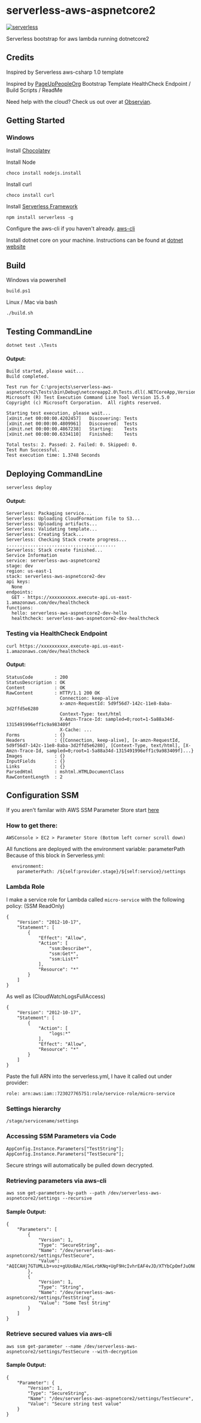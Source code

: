 # serverless-aws-aspnetcore2

[![serverless](https://dl.dropboxusercontent.com/s/d6opqwym91k0roz/serverless_badge_v3.svg)](http://www.serverless.com)

Serverless bootstrap for aws lambda running dotnetcore2

## Credits
Inspired by Serverless aws-csharp 1.0 template

Inspired by [PageUpPeopleOrg](https://github.com/PageUpPeopleOrg/serverless-microservice-bootstrap) Bootstrap Template
HealthCheck Endpoint / Build Scripts / ReadMe

Need help with the cloud? Check us out over at [Observian](https://www.observian.com).


## Getting Started

### Windows
Install [Chocolatey](https://chocolatey.org/install)

Install Node
```
choco install nodejs.install
```

Install curl
```
choco install curl
```

Install [Serverless Framework](http://www.serverless.com)
```
npm install serverless -g
```

Configure the aws-cli if you haven't already. [aws-cli](https://docs.aws.amazon.com/cli/latest/userguide/cli-chap-getting-started.html)

Install dotnet core on your machine. Instructions can be found at [dotnet website](https://www.microsoft.com/net/download)

## Build

Windows via powershell
```
build.ps1
```

Linux / Mac via bash
```
./build.sh
```

## Testing CommandLine
```
dotnet test .\Tests
```

#### Output:
```
Build started, please wait...
Build completed.

Test run for C:\projects\serverless-aws-aspnetcore2\Tests\bin\Debug\netcoreapp2.0\Tests.dll(.NETCoreApp,Version=v2.0)
Microsoft (R) Test Execution Command Line Tool Version 15.5.0
Copyright (c) Microsoft Corporation.  All rights reserved.

Starting test execution, please wait...
[xUnit.net 00:00:00.4202457]   Discovering: Tests
[xUnit.net 00:00:00.4809961]   Discovered:  Tests
[xUnit.net 00:00:00.4867238]   Starting:    Tests
[xUnit.net 00:00:00.6334110]   Finished:    Tests

Total tests: 2. Passed: 2. Failed: 0. Skipped: 0.
Test Run Successful.
Test execution time: 1.3748 Seconds
```

## Deploying CommandLine
```
serverless deploy
```

#### Output:
```
Serverless: Packaging service...
Serverless: Uploading CloudFormation file to S3...
Serverless: Uploading artifacts...
Serverless: Validating template...
Serverless: Creating Stack...
Serverless: Checking Stack create progress...
.........................................
Serverless: Stack create finished...
Service Information
service: serverless-aws-aspnetcore2
stage: dev
region: us-east-1
stack: serverless-aws-aspnetcore2-dev
api keys:
  None
endpoints:
  GET - https://xxxxxxxxxx.execute-api.us-east-1.amazonaws.com/dev/healthcheck
functions:
  hello: serverless-aws-aspnetcore2-dev-hello
  healthcheck: serverless-aws-aspnetcore2-dev-healthcheck
```

### Testing via HealthCheck Endpoint

```
curl https://xxxxxxxxxx.execute-api.us-east-1.amazonaws.com/dev/healthcheck
```

#### Output:
```
StatusCode        : 200
StatusDescription : OK
Content           : OK
RawContent        : HTTP/1.1 200 OK
                    Connection: keep-alive
                    x-amzn-RequestId: 5d9f56d7-142c-11e8-8aba-3d2ffd5e6280
                    Context-Type: text/html
                    X-Amzn-Trace-Id: sampled=0;root=1-5a88a34d-1315491996eff1c9a983409f
                    X-Cache: ...
Forms             : {}
Headers           : {[Connection, keep-alive], [x-amzn-RequestId, 5d9f56d7-142c-11e8-8aba-3d2ffd5e6280], [Context-Type, text/html], [X-Amzn-Trace-Id, sampled=0;root=1-5a88a34d-1315491996eff1c9a983409f]...}
Images            : {}
InputFields       : {}
Links             : {}
ParsedHtml        : mshtml.HTMLDocumentClass
RawContentLength  : 2
```



## Configuration SSM
If you aren't familar with AWS SSM Parameter Store start [here](https://aws.amazon.com/blogs/mt/organize-parameters-by-hierarchy-tags-or-amazon-cloudwatch-events-with-amazon-ec2-systems-manager-parameter-store/)

### How to get there:
```
AWSConsole > EC2 > Parameter Store (Bottom left corner scroll down)
```
All functions are deployed with the environment variable: parameterPath
Because of this block in Serverless.yml:
```
  environment:
	parameterPath: /${self:provider.stage}/${self:service}/settings
```
### Lambda Role
I make a service role for Lambda called `micro-service` with the following policy: (SSM ReadOnly)
```
{
    "Version": "2012-10-17",
    "Statement": [
        {
            "Effect": "Allow",
            "Action": [
                "ssm:Describe*",
                "ssm:Get*",
                "ssm:List*"
            ],
            "Resource": "*"
        }
    ]
}
```
As well as (CloudWatchLogsFullAccess)

```
{
    "Version": "2012-10-17",
    "Statement": [
        {
            "Action": [
                "logs:*"
            ],
            "Effect": "Allow",
            "Resource": "*"
        }
    ]
}
```

Paste the full ARN into the serverless.yml, I have it called out under provider:


`role: arn:aws:iam::723027765751:role/service-role/micro-service`
### Settings hierarchy
```
/stage/servicename/settings
```
### Accessing SSM Parameters via Code
```
AppConfig.Instance.Parameters["TestString"];
AppConfig.Instance.Parameters["TestSecure"]; 
```
Secure strings will automatically be pulled down decrypted.


### Retrieving parameters via aws-cli
```
aws ssm get-parameters-by-path --path /dev/serverless-aws-aspnetcore2/settings --recursive
```
#### Sample Output:
```
{
    "Parameters": [
        {
            "Version": 1,
            "Type": "SecureString",
            "Name": "/dev/serverless-aws-aspnetcore2/settings/TestSecure",
            "Value": "AQICAHj7GTUMLLb+voz+gUUoBAz/KGeLrbKNq+UgF9HcIvhrEAF4vJD/XTYbCpOmfJuONQn9AAAAdjB0BgkqhkiG9w0BBwagZzBlAgEAMGAGCSqGSIb3DQEHATAeBglghkgBZQMEAS4wEQQMzEPiqs2fSMS8JSKmAgEQgDNPeZzlA/ljsgxcmFni0rPIG876l7hgHlU3xJrIwwUAHKGIXs68dArewJrPGYlV3jMWV1s="
        },
        {
            "Version": 1,
            "Type": "String",
            "Name": "/dev/serverless-aws-aspnetcore2/settings/TestString",
            "Value": "Some Test String"
        }
    ]
}
```

### Retrieve secured values via aws-cli
```
aws ssm get-parameter --name /dev/serverless-aws-aspnetcore2/settings/TestSecure --with-decryption
```
#### Sample Output:
```
{
    "Parameter": {
        "Version": 1,
        "Type": "SecureString",
        "Name": "/dev/serverless-aws-aspnetcore2/settings/TestSecure",
        "Value": "Secure string test value"
    }
}
```
